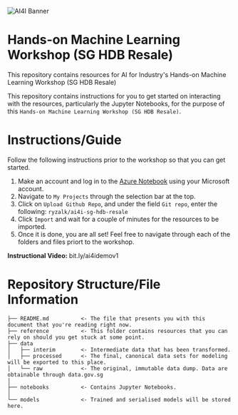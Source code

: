 ![AI4I Banner](https://gallery.mailchimp.com/f98d5ac0a3fbbdcdda35136ab/images/2002af76-5fd4-4185-9d49-28558b6b8772.png)
# Hands-on Machine Learning Workshop (SG HDB Resale)
This repository contains resources for AI for Industry's Hands-on Machine Learning Workshop (SG HDB Resale)

This repository contains instructions for you to get started on interacting with the resources, particularly the Jupyter Notebooks, for the purpose of this `Hands-on Machine Learning Workshop (SG HDB Resale)`.

# Instructions/Guide
Follow the following instructions prior to the workshop so that you can get started.

1. Make an account and log in to the [Azure Notebook](https://notebooks.azure.com/) using your Microsoft account.
2. Navigate to `My Projects` through the selection bar at the top.
3. Click on `Upload Github Repo`, and under the field `Git repo`, enter the following: `ryzalk/ai4i-sg-hdb-resale`
4. Click `Import` and wait for a couple of minutes for the resources to be imported.
5. Once it is done, you are all set! Feel free to navigate through each of the folders and files priort to the workshop.

**Instructional Video:**
bit.ly/ai4idemov1

# Repository Structure/File Information
```
├── README.md          <- The file that presents you with this document that you're reading right now.
├── reference          <- This folder contains resources that you can rely on should you get stuck at some point.
├── data
│   ├── interim        <- Intermediate data that has been transformed.
│   ├── processed      <- The final, canonical data sets for modeling will be exported to this place.
│   └── raw            <- The original, immutable data dump. Data are obtainable through data.gov.sg
│
├── notebooks          <- Contains Jupyter Notebooks.
│
└── models             <- Trained and serialised models will be stored here.
```
